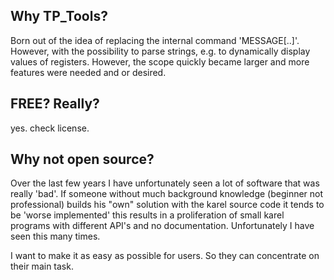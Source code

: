 ## Why TP_Tools?
Born out of the idea of replacing the internal command 'MESSAGE[..]'.
However, with the possibility to parse strings, e.g. to dynamically display values of registers.
However, the scope quickly became larger and more features were needed and or desired.

## FREE? Really?
yes. check license.

## Why not open source?
Over the last few years I have unfortunately seen a lot of software that was really 'bad'.
If someone without much background knowledge (beginner not professional) builds his "own" solution with the karel source code it tends to be 'worse implemented' this results in a proliferation of small karel programs with different API's and no documentation.
Unfortunately I have seen this many times. 

I want to make it as easy as possible for users. So they can concentrate on their main task.